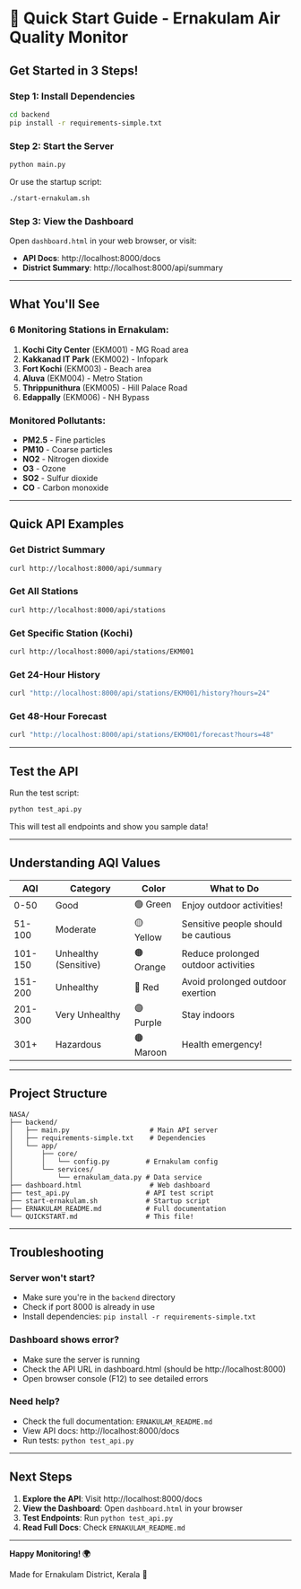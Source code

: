 # 🚀 Quick Start Guide - Ernakulam Air Quality Monitor

## Get Started in 3 Steps!

### Step 1: Install Dependencies
```bash
cd backend
pip install -r requirements-simple.txt
```

### Step 2: Start the Server
```bash
python main.py
```

Or use the startup script:
```bash
./start-ernakulam.sh
```

### Step 3: View the Dashboard
Open `dashboard.html` in your web browser, or visit:
- **API Docs**: http://localhost:8000/docs
- **District Summary**: http://localhost:8000/api/summary

---

## What You'll See

### 6 Monitoring Stations in Ernakulam:
1. **Kochi City Center** (EKM001) - MG Road area
2. **Kakkanad IT Park** (EKM002) - Infopark
3. **Fort Kochi** (EKM003) - Beach area
4. **Aluva** (EKM004) - Metro Station
5. **Thrippunithura** (EKM005) - Hill Palace Road
6. **Edappally** (EKM006) - NH Bypass

### Monitored Pollutants:
- **PM2.5** - Fine particles
- **PM10** - Coarse particles
- **NO2** - Nitrogen dioxide
- **O3** - Ozone
- **SO2** - Sulfur dioxide
- **CO** - Carbon monoxide

---

## Quick API Examples

### Get District Summary
```bash
curl http://localhost:8000/api/summary
```

### Get All Stations
```bash
curl http://localhost:8000/api/stations
```

### Get Specific Station (Kochi)
```bash
curl http://localhost:8000/api/stations/EKM001
```

### Get 24-Hour History
```bash
curl "http://localhost:8000/api/stations/EKM001/history?hours=24"
```

### Get 48-Hour Forecast
```bash
curl "http://localhost:8000/api/stations/EKM001/forecast?hours=48"
```

---

## Test the API

Run the test script:
```bash
python test_api.py
```

This will test all endpoints and show you sample data!

---

## Understanding AQI Values

| AQI | Category | Color | What to Do |
|-----|----------|-------|------------|
| 0-50 | Good | 🟢 Green | Enjoy outdoor activities! |
| 51-100 | Moderate | 🟡 Yellow | Sensitive people should be cautious |
| 101-150 | Unhealthy (Sensitive) | 🟠 Orange | Reduce prolonged outdoor activities |
| 151-200 | Unhealthy | 🔴 Red | Avoid prolonged outdoor exertion |
| 201-300 | Very Unhealthy | 🟣 Purple | Stay indoors |
| 301+ | Hazardous | 🟤 Maroon | Health emergency! |

---

## Project Structure

```
NASA/
├── backend/
│   ├── main.py                    # Main API server
│   ├── requirements-simple.txt    # Dependencies
│   └── app/
│       ├── core/
│       │   └── config.py         # Ernakulam config
│       └── services/
│           └── ernakulam_data.py # Data service
├── dashboard.html                 # Web dashboard
├── test_api.py                   # API test script
├── start-ernakulam.sh            # Startup script
├── ERNAKULAM_README.md           # Full documentation
└── QUICKSTART.md                 # This file!
```

---

## Troubleshooting

### Server won't start?
- Make sure you're in the `backend` directory
- Check if port 8000 is already in use
- Install dependencies: `pip install -r requirements-simple.txt`

### Dashboard shows error?
- Make sure the server is running
- Check the API URL in dashboard.html (should be http://localhost:8000)
- Open browser console (F12) to see detailed errors

### Need help?
- Check the full documentation: `ERNAKULAM_README.md`
- View API docs: http://localhost:8000/docs
- Run tests: `python test_api.py`

---

## Next Steps

1. **Explore the API**: Visit http://localhost:8000/docs
2. **View the Dashboard**: Open `dashboard.html` in your browser
3. **Test Endpoints**: Run `python test_api.py`
4. **Read Full Docs**: Check `ERNAKULAM_README.md`

---

**Happy Monitoring! 🌍**

Made for Ernakulam District, Kerala 🌴
